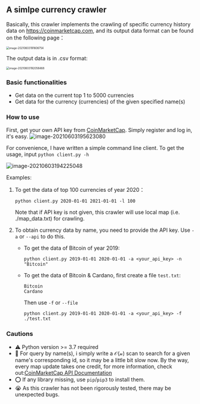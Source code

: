 ## A simlpe currency crawler

Basically, this crawler implements the crawling of specific currency history data on https://coinmarketcap.com, and its output data format can be found on the following page：

<img src="/Users/yuhangxue/Library/Application Support/typora-user-images/image-20210603191606754.png" alt="image-20210603191606754" style="zoom:50%;" />

The output data is in .csv format:

<img src="https://i.loli.net/2021/06/03/OrxIHqVpgmoKu5k.png" alt="image-20210603192058468" style="zoom:50%;" />



### Basic functionalities

- Get data on the current top 1 to 5000 currencies
- Get data for the currency (currencies) of the given specified name(s)



### How to use

First, get your own API key from [CoinMarketCap](https://coinmarketcap.com/api/). Simply register and log in, it's easy. ![image-20210603195623080](https://i.loli.net/2021/06/03/gDOIuvswKhFVAaS.png)

For convenience, I have written a simple command line client. To get the usage, input  `python client.py -h`

![image-20210603194225048](https://i.loli.net/2021/06/03/OV89bzHBYTLXKx5.png)

Examples:

1. To get the data of top 100 currencies of year 2020：

    ```
    python client.py 2020-01-01 2021-01-01 -l 100
    ```

     Note that if API key is not given, this crawler will use local map (i.e. ./map_data.txt) for crawling.

2. To obtain currency data by name, you need to provide the API key. Use `-a` or `--api` to do this.

    - To get the data of Bitcoin of year 2019:

        ```
        python client.py 2019-01-01 2020-01-01 -a <your_api_key> -n "Bitcoin"
        ```

    - To get the data of Bitcoin & Cardano, first create a file `test.txt`:

        ```
        Bitcoin
        Cardano
        ```

        Then use `-f` or `--file`

        ```
        python client.py 2019-01-01 2020-01-01 -a <your_api_key> -f ./test.txt
        ```

        



### Cautions

- ⚠️ Python version >= 3.7 required
- 🌝 For query by name(s), i simply write a $\mathcal{O(n})$ scan to search for a given name's corresponding id, so it may be a little bit slow now. By the way, every map update takes one credit, for more information, check out:[CoinMarketCap API Documentation](https://coinmarketcap.com/api/documentation/v1/)
- ⭕️ If any library missing, use `pip`/`pip3` to install them.
- 😭 As this crawler has not been rigorously tested, there may be unexpected bugs.